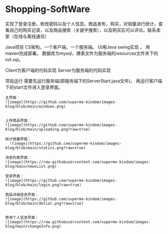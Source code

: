 # Shopping-SoftWare

实现了登录注册，修改密码以及个人信息。商品发布，购买，对销量进行统计，查看自己的购买记录，以及商品搜索（关键字搜索），以及购买后可以评论。联系卖家（在线与离线通讯）

Java项目
    CS架构，一个客户端，一个服务端。
    UI用Java swing实现 。
    用maven完成部署。
数据库为mysql，建表文件为服务端的resources文件夹下的init.sql。

Client为客户端的代码实现
Server为服务端的代码实现

项目运行
    需要先运行服务端(即服务端下的ServerStart.java文件)。
    再运行客户端下的start文件进入登录界面。
    
    
    主界面：
    ![image](https://github.com/superme-kindom/images-blog/blob/main/windows.png)
    
    
    上传商品界面：
    ![image](https://github.com/superme-kindom/images-blog/blob/main/uploading.png?raw=true)
   
    统计销量界面：
      ![image](https://github.com/superme-kindom/images-blog/blob/main/statics.png?raw=true)

    消息列表界面：
    ![image](https://raw.githubusercontent.com/superme-kindom/images-blog/main/newsList.png)
    
    登录界面：
    ![image](https://github.com/superme-kindom/images-blog/blob/main/login.png?raw=true)
   
    商品详细信息界面：
    ![image](https://github.com/superme-kindom/images-blog/blob/main/detial.png?raw=true)
   
   
    修改个人信息界面：
    ![image](https://raw.githubusercontent.com/superme-kindom/images-blog/main/changeInfo.png)
    

